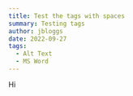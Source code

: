 ```yaml
---
title: Test the tags with spaces
summary: Testing tags
author: jbloggs
date: 2022-09-27
tags:
  - Alt Text
  - MS Word
---
```

Hi